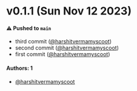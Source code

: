 # v0.1.1 (Sun Nov 12 2023)

#### ⚠️ Pushed to `main`

- third commit ([@harshitvermamyscoot](https://github.com/harshitvermamyscoot))
- second commit ([@harshitvermamyscoot](https://github.com/harshitvermamyscoot))
- first commit ([@harshitvermamyscoot](https://github.com/harshitvermamyscoot))

#### Authors: 1

- [@harshitvermamyscoot](https://github.com/harshitvermamyscoot)
